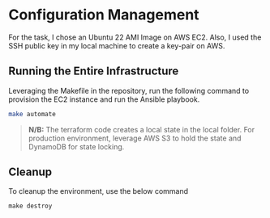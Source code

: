 # Configuration Management

For the task, I chose an Ubuntu 22 AMI Image on AWS EC2.
Also, I used the SSH public key in my local machine to create a key-pair on AWS.

## Running the Entire Infrastructure

Leveraging the Makefile in the repository, run the following command to provision the EC2 instance and run the Ansible playbook.

```bash
make automate
```

> **N/B:** The terraform code creates a local state in the local folder. For production environment, leverage AWS S3 to hold the state and DynamoDB for state locking.

## Cleanup

To cleanup the environment, use the below command

```text
make destroy
```
